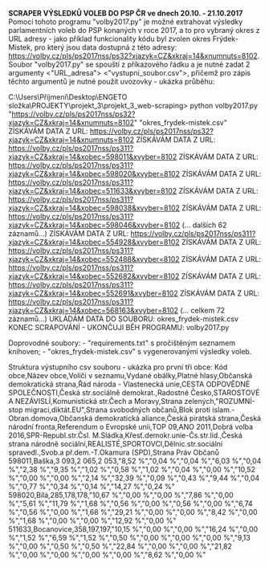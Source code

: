 **SCRAPER VÝSLEDKŮ VOLEB DO PSP ČR ve dnech 20.10. - 21.10.2017**
Pomocí tohoto programu "volby2017.py" je možné extrahovat výsledky parlamentních voleb do PSP konaných v roce 2017, a to pro vybraný okres z URL adresy - jako příklad funkcionality kódu byl zvolen okres Frýdek-Místek, pro který jsou data dostupná z této adresy: https://volby.cz/pls/ps2017nss/ps32?xjazyk=CZ&xkraj=14&xnumnuts=8102. Soubor "volby2017.py" se spouští z příkazového řádku a je nutné zadat 2 argumenty <"URL_adresa"> <"vystupni_soubor.csv">, přičemž pro zápis těchto argumentů je nutné použít uvozovky - ukázka průběhu: 

C:\Users\Příjmení\Desktop\ENGETO složka\PROJEKTY\projekt_3\projekt_3_web-scraping> python volby2017.py "https://volby.cz/pls/ps2017nss/ps32?xjazyk=CZ&xkraj=14&xnumnuts=8102" "okres_frydek-mistek.csv"
ZÍSKÁVÁM DATA Z URL: https://volby.cz/pls/ps2017nss/ps32?xjazyk=CZ&xkraj=14&xnumnuts=8102
ZÍSKÁVÁM DATA Z URL: https://volby.cz/pls/ps2017nss/ps311?xjazyk=CZ&xkraj=14&xobec=598011&xvyber=8102
ZÍSKÁVÁM DATA Z URL: https://volby.cz/pls/ps2017nss/ps311?xjazyk=CZ&xkraj=14&xobec=598020&xvyber=8102
ZÍSKÁVÁM DATA Z URL: https://volby.cz/pls/ps2017nss/ps311?xjazyk=CZ&xkraj=14&xobec=511633&xvyber=8102
ZÍSKÁVÁM DATA Z URL: https://volby.cz/pls/ps2017nss/ps311?xjazyk=CZ&xkraj=14&xobec=598038&xvyber=8102
ZÍSKÁVÁM DATA Z URL: https://volby.cz/pls/ps2017nss/ps311?xjazyk=CZ&xkraj=14&xobec=598046&xvyber=8102
                                     (… dalších 62 záznamů…)
ZÍSKÁVÁM DATA Z URL: https://volby.cz/pls/ps2017nss/ps311?xjazyk=CZ&xkraj=14&xobec=554928&xvyber=8102
ZÍSKÁVÁM DATA Z URL: https://volby.cz/pls/ps2017nss/ps311?xjazyk=CZ&xkraj=14&xobec=552488&xvyber=8102
ZÍSKÁVÁM DATA Z URL: https://volby.cz/pls/ps2017nss/ps311?xjazyk=CZ&xkraj=14&xobec=552682&xvyber=8102
ZÍSKÁVÁM DATA Z URL: https://volby.cz/pls/ps2017nss/ps311?xjazyk=CZ&xkraj=14&xobec=552691&xvyber=8102
ZÍSKÁVÁM DATA Z URL: https://volby.cz/pls/ps2017nss/ps311?xjazyk=CZ&xkraj=14&xobec=568163&xvyber=8102
                                    (… celkem 72 záznamů…)
UKLÁDÁM DATA DO SOUBORU: okres_frydek-mistek.csv
KONEC SCRAPOVÁNÍ - UKONČUJI BĚH PROGRAMU: volby2017.py

Doprovodné soubory: - "requirements.txt" s pročištěným seznamem knihoven; - "okres_frydek-mistek.csv" s vygenerovanými výsledky voleb.

Struktura výstupního csv souboru - ukázka pro první tři obce:
Kód obce,Název obce,Voliči v seznamu,Vydané obálky,Platné hlasy,Občanská demokratická strana,Řád národa - Vlastenecká unie,CESTA ODPOVĚDNÉ SPOLEČNOSTI,Česká str.sociálně demokrat.,Radostné Česko,STAROSTOVÉ A NEZÁVISLÍ,Komunistická str.Čech a Moravy,Strana zelených,"ROZUMNÍ-stop migraci,diktát.EU",Strana svobodných občanů,Blok proti islam.-Obran.domova,Občanská demokratická aliance,Česká pirátská strana,Česká národní fronta,Referendum o Evropské unii,TOP 09,ANO 2011,Dobrá volba 2016,SPR-Republ.str.Čsl. M.Sládka,Křesť.demokr.unie-Čs.str.lid.,Česká strana národně sociální,REALISTÉ,SPORTOVCI,Dělnic.str.sociální spravedl.,Svob.a př.dem.-T.Okamura (SPD),Strana Práv Občanů
598011,Baška,3 093,2 065,2 053,"8,52 %","0,04 %","0,04 %","6,03 %","0,04 %","2,38 %","9,35 %","1,02 %","0,58 %","1,02 %","0,04 %","0,00 %","10,52 %","0,00 %","0,00 %","2,14 %","32,39 %","0,09 %","0,43 %","9,44 %","0,04 %","0,77 %","0,34 %","0,14 %","14,27 %","0,24 %"
598020,Bílá,285,178,178,"10,67 %","0,00 %","0,00 %","7,86 %","0,00 %","5,61 %","11,79 %","1,68 %","0,56 %","0,00 %","0,56 %","0,00 %","6,74 %","0,56 %","0,00 %","1,68 %","29,21 %","0,00 %","0,00 %","8,42 %","0,00 %","1,68 %","0,00 %","0,00 %","12,92 %","0,00 %"
511633,Bocanovice,358,197,197,"10,15 %","0,00 %","0,00 %","16,24 %","0,00 %","1,52 %","6,59 %","1,52 %","0,50 %","0,00 %","0,00 %","0,00 %","9,13 %","0,00 %","0,50 %","0,50 %","22,84 %","0,00 %","0,00 %","21,82 %","0,00 %","0,00 %","0,00 %","0,00 %","8,62 %","0,00 %"
